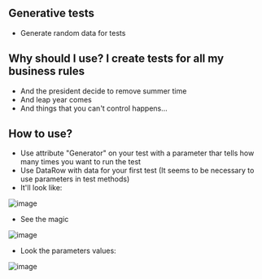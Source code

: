 ## Generative tests
- Generate random data for tests

## Why should I use? I create tests for all my business rules
- And the president decide to remove summer time
- And leap year comes
- And things that you can't control happens...



## How to use?
- Use attribute "Generator" on your test with a parameter thar tells how many times you want to run the test
- Use DataRow with data for your first test (It seems to be necessary to use parameters in test methods)
- It'll look like:

![image](https://user-images.githubusercontent.com/38296002/135008638-34e06297-c2dc-4ba2-a7d0-6d5b22338d92.png)
- See the magic

![image](https://user-images.githubusercontent.com/38296002/135008719-aba57f1e-db76-4f7b-a6ac-84ba67079448.png)
- Look the parameters values:

![image](https://user-images.githubusercontent.com/38296002/135008827-6bef8ca6-479e-4eda-b519-8b19aa426c39.png)
